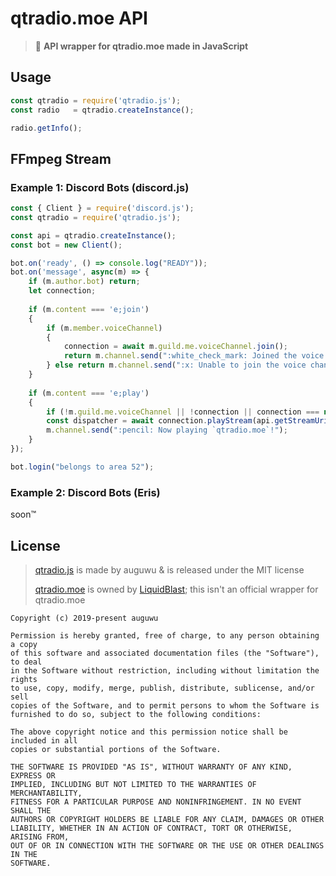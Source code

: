 # qtradio.moe API

> :tulip: **API wrapper for qtradio.moe made in JavaScript**

## Usage

```js
const qtradio = require('qtradio.js');
const radio   = qtradio.createInstance();

radio.getInfo();
```

## FFmpeg Stream

### Example 1: Discord Bots (discord.js)

```js
const { Client } = require('discord.js');
const qtradio = require('qtradio.js');

const api = qtradio.createInstance();
const bot = new Client();

bot.on('ready', () => console.log("READY"));
bot.on('message', async(m) => {
    if (m.author.bot) return;
    let connection;
    
    if (m.content === 'e;join')
    {
        if (m.member.voiceChannel)
        {
            connection = await m.guild.me.voiceChannel.join();
            return m.channel.send(":white_check_mark: Joined the voice channel!");
        } else return m.channel.send(":x: Unable to join the voice channel... Do I have permissions to join?");
    }
    
    if (m.content === 'e;play')
    {
        if (!m.guild.me.voiceChannel || !connection || connection === null) return m.channel.send(":x: Unable to play a stream without executing the `join` command!");
        const dispatcher = await connection.playStream(api.getStreamUri());
        m.channel.send(":pencil: Now playing `qtradio.moe`!");
    }
});

bot.login("belongs to area 52");
```

### Example 2: Discord Bots (Eris)

soon:tm:

## License

> [qtradio.js](https://github.com/auguwu/qtradio.js) is made by auguwu & is released under the MIT license
>
> [qtradio.moe](https://qtradio.moe) is owned by [LiquidBlast](https://github.com/LiquidBlast); this isn't an official wrapper for qtradio.moe

```
Copyright (c) 2019-present auguwu

Permission is hereby granted, free of charge, to any person obtaining a copy
of this software and associated documentation files (the "Software"), to deal
in the Software without restriction, including without limitation the rights
to use, copy, modify, merge, publish, distribute, sublicense, and/or sell
copies of the Software, and to permit persons to whom the Software is
furnished to do so, subject to the following conditions:

The above copyright notice and this permission notice shall be included in all
copies or substantial portions of the Software.

THE SOFTWARE IS PROVIDED "AS IS", WITHOUT WARRANTY OF ANY KIND, EXPRESS OR
IMPLIED, INCLUDING BUT NOT LIMITED TO THE WARRANTIES OF MERCHANTABILITY,
FITNESS FOR A PARTICULAR PURPOSE AND NONINFRINGEMENT. IN NO EVENT SHALL THE
AUTHORS OR COPYRIGHT HOLDERS BE LIABLE FOR ANY CLAIM, DAMAGES OR OTHER
LIABILITY, WHETHER IN AN ACTION OF CONTRACT, TORT OR OTHERWISE, ARISING FROM,
OUT OF OR IN CONNECTION WITH THE SOFTWARE OR THE USE OR OTHER DEALINGS IN THE
SOFTWARE.
```
